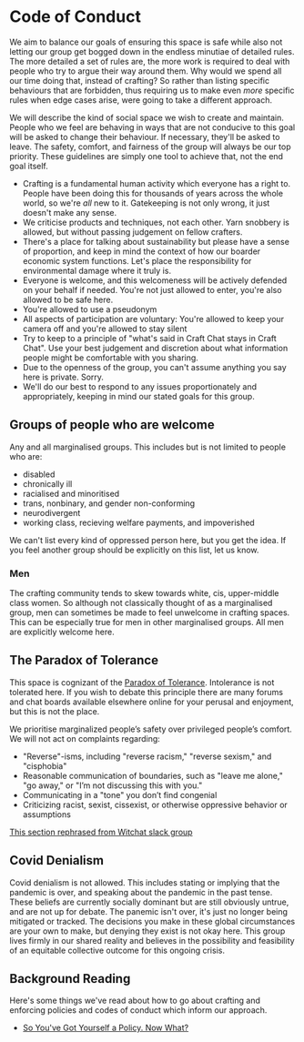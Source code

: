 # Code of Conduct

We aim to balance our goals of ensuring this space is safe while also not letting our group get bogged down in the endless minutiae of detailed rules. The more detailed a set of rules are, the more work is required to deal with people who try to argue their way around them. Why would we spend all our time doing that, instead of crafting? So rather than listing specific behaviours that are forbidden, thus requiring us to make even _more_ specific rules when edge cases arise, were going to take a different approach.

We will describe the kind of social space we wish to create and maintain. People who we feel are behaving in ways that are not conducive to this goal will be asked to change their behaviour. If necessary, they'll be asked to leave. The safety, comfort, and fairness of the group will always be our top priority. These guidelines are simply one tool to achieve that, not the end goal itself.

- Crafting is a fundamental human activity which everyone has a right to. People have been doing this for thousands of years across the whole world, so we're _all_ new to it. Gatekeeping is not only wrong, it just doesn't make any sense.
- We criticise products and techniques, not each other. Yarn snobbery is allowed, but without passing judgement on fellow crafters.
- There's a place for talking about sustainability but please have a sense of proportion, and keep in mind the context of how our boarder economic system functions. Let's place the responsibility for environmental damage where it truly is.
- Everyone is welcome, and this welcomeness will be actively defended on your behalf if needed. You're not just allowed to enter, you're also allowed to be safe here.
- You're allowed to use a pseudonym
- All aspects of participation are voluntary: You're allowed to keep your camera off and you're allowed to stay silent
- Try to keep to a principle of "what's said in Craft Chat stays in Craft Chat". Use your best judgement and discretion about what information people might be comfortable with you sharing.
- Due to the openness of the group, you can't assume anything you say here is private. Sorry.
- We'll do our best to respond to any issues proportionately and appropriately, keeping in mind our stated goals for this group.

## Groups of people who are welcome

Any and all marginalised groups. This includes but is not limited to people who are:
- disabled
- chronically ill
- racialised and minoritised
- trans, nonbinary, and gender non-conforming
- neurodivergent
- working class, recieving welfare payments, and impoverished

We can't list every kind of oppressed person here, but you get the idea. If you feel another group should be explicitly on this list, let us know.

### Men

The crafting community tends to skew towards white, cis, upper-middle class women. So although not classically thought of as a marginalised group, men can sometimes be made to feel unwelcome in crafting spaces. This can be especially true for men in other marginalised groups. All men are explicitly welcome here.

## The Paradox of Tolerance

This space is cognizant of the [Paradox of Tolerance][tolerance]. Intolerance is not tolerated here. If you wish to debate this principle there are many forums and chat boards available elsewhere online for your perusal and enjoyment, but this is not the place.

We prioritise marginalized people’s safety over privileged people’s comfort. We will not act on complaints regarding:
- "Reverse"-isms, including "reverse racism," "reverse sexism," and "cisphobia"
- Reasonable communication of boundaries, such as "leave me alone," "go away," or "I’m not discussing this with you."
- Communicating in a "tone" you don’t find congenial
- Criticizing racist, sexist, cissexist, or otherwise oppressive behavior or assumptions

[This section rephrased from Witchat slack group][witchat]

## Covid Denialism

Covid denialism is not allowed. This includes stating or implying that the pandemic is over, and speaking about the pandemic in the past tense. These beliefs are currently socially dominant but are still obviously untrue, and are not up for debate. The panemic isn't over, it's just no longer being mitigated or tracked. The decisions you make in these global circumstances are your own to make, but denying they exist is not okay here. This group lives firmly in our shared reality and believes in the possibility and feasibility of an equitable collective outcome for this ongoing crisis.

## Background Reading

Here's some things we've read about how to go about crafting and enforcing policies and codes of conduct which inform our approach.

- [So You've Got Yourself a Policy. Now What?][policy-now-what]

<!-- Links -->

[tolerance]: https://en.wikipedia.org/wiki/Paradox_of_tolerance#:~:text=The%20paradox%20of%20tolerance%20states,or%20destroyed%20by%20the%20intolerant.

[witchat]: https://witchat.github.io/#codeofconduct

[policy-now-what]: https://the-orbit.net/almostdiamonds/2014/04/10/so-youve-got-yourself-a-policy-now-what/
